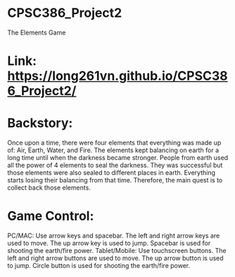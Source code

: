 # CPSC386_Project2
The Elements Game

# Link: https://long261vn.github.io/CPSC386_Project2/

# Backstory:
Once upon a time, there were four elements that everything was made up of: Air, Earth, Water, and Fire. The elements kept balancing on earth for a long time until when the darkness became stronger.
People from earth used all the power of 4 elements to seal the darkness. They was successful but those elements were also sealed to different places in earth. Everything starts losing their balancing from that time. Therefore, the main quest is to collect back those elements.

# Game Control:
PC/MAC: Use arrow keys and spacebar. The left and right arrow keys are used to move. The up arrow key is used to jump. Spacebar is used for shooting the earth/fire power.
Tablet/Mobile: Use touchscreen buttons. The left and right arrow buttons are used to move. The up arrow button is used to jump. Circle button is used for shooting the earth/fire power.
